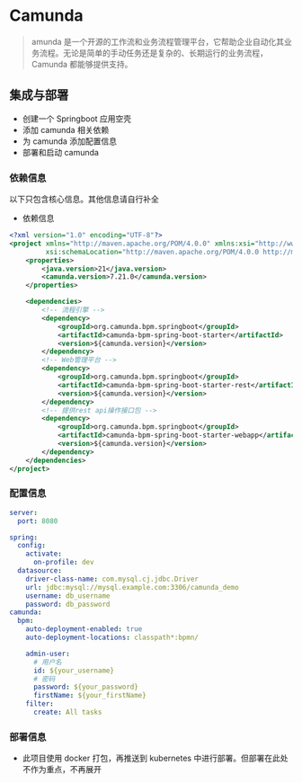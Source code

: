 # Camunda

> amunda 是一个开源的工作流和业务流程管理平台，它帮助企业自动化其业务流程。无论是简单的手动任务还是复杂的、长期运行的业务流程，Camunda 都能够提供支持。

## 集成与部署

- 创建一个 Springboot 应用空壳
- 添加 camunda 相关依赖
- 为 camunda 添加配置信息
- 部署和启动 camunda


### 依赖信息

以下只包含核心信息。其他信息请自行补全

- 依赖信息

```xml
<?xml version="1.0" encoding="UTF-8"?>
<project xmlns="http://maven.apache.org/POM/4.0.0" xmlns:xsi="http://www.w3.org/2001/XMLSchema-instance"
         xsi:schemaLocation="http://maven.apache.org/POM/4.0.0 http://maven.apache.org/xsd/maven-4.0.0.xsd">
    <properties>
        <java.version>21</java.version>
        <camunda.version>7.21.0</camunda.version>
    </properties>

    <dependencies>
        <!-- 流程引擎 -->
        <dependency>
            <groupId>org.camunda.bpm.springboot</groupId>
            <artifactId>camunda-bpm-spring-boot-starter</artifactId>
            <version>${camunda.version}</version>
        </dependency>
        <!-- Web管理平台 -->
        <dependency>
            <groupId>org.camunda.bpm.springboot</groupId>
            <artifactId>camunda-bpm-spring-boot-starter-rest</artifactId>
            <version>${camunda.version}</version>
        </dependency>
        <!-- 提供rest api操作接口包 -->
        <dependency>
            <groupId>org.camunda.bpm.springboot</groupId>
            <artifactId>camunda-bpm-spring-boot-starter-webapp</artifactId>
            <version>${camunda.version}</version>
        </dependency>
    </dependencies>
</project>
```

### 配置信息

```yaml
server:
  port: 8080

spring:
  config:
    activate:
      on-profile: dev
  datasource:
    driver-class-name: com.mysql.cj.jdbc.Driver
    url: jdbc:mysql://mysql.example.com:3306/camunda_demo
    username: db_username
    password: db_password
camunda:
  bpm:
    auto-deployment-enabled: true
    auto-deployment-locations: classpath*:bpmn/

    admin-user:
      # 用户名
      id: ${your_username}
      # 密码
      password: ${your_password}
      firstName: ${your_firstName}
    filter:
      create: All tasks
```


### 部署信息

- 此项目使用 docker 打包，再推送到 kubernetes 中进行部署。但部署在此处不作为重点，不再展开
